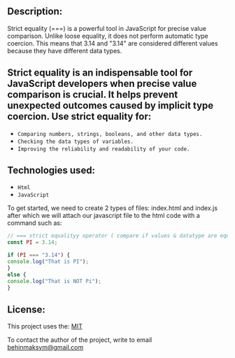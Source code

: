 ## **Description:**
Strict equality (===) is a powerful tool in JavaScript for precise value comparison. Unlike loose equality, it does not perform automatic type coercion. This means that 3.14 and "3.14" are considered different values because they have different data types.

## Strict equality is an indispensable tool for JavaScript developers when precise value comparison is crucial. It helps prevent unexpected outcomes caused by implicit type coercion. Use strict equality for:

*  `Comparing numbers, strings, booleans, and other data types.`
*  `Checking the data types of variables.`
*  `Improving the reliability and readability of your code.`

## Technologies used:
*  `Html`
*  `JavaScript`


To get started, we need to create 2 types of files: index.html and index.js after which we will attach our javascript file to the html code with a command such as: 
```JavaScript
// === strict equalityy operator ( compare if values & datatype are equal )
const PI = 3.14;

if (PI === "3.14") {
console.log("That is PI");
}
else {
console.log("That is NOT Pi");
}
```

## License: 
This project uses the: [MIT](https://github.com/istbega/Strict-equality-js/blob/main/LICENSE)

To contact the author of the project, write to email behinmaksym@gmail.com
